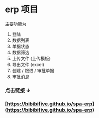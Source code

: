 # erp 项目

主要功能为

1. 登陆
2. 数据列表
3. 单据状态
4. 数据筛选
5. 上传文件 (上传模板)
5. 导出文件 (excel)
6. 创建 / 跟进 / 审批单据
7. 审批消息

### 点击链接 ↓

### [https://bibibifive.github.io/spa-erp](https://bibibifive.github.io/spa-erp)
